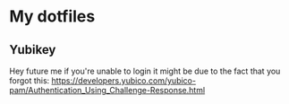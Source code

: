 # My dotfiles

## Yubikey

Hey future me if you're unable to login it might be due to the fact that you forgot this: https://developers.yubico.com/yubico-pam/Authentication_Using_Challenge-Response.html
